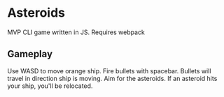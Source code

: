 # Asteroids
MVP CLI game written in JS.
Requires webpack

## Gameplay
Use WASD to move orange ship. Fire bullets with spacebar. Bullets will travel in direction ship is moving.
Aim for the asteroids. If an asteroid hits your ship, you'll be relocated.